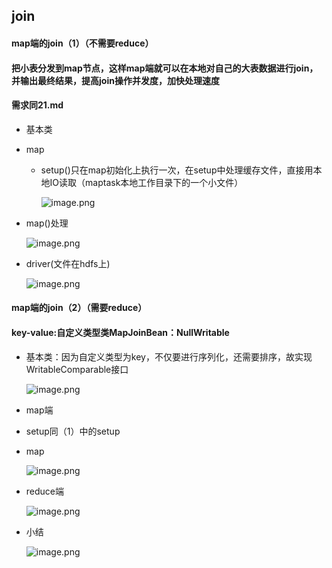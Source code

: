 ## join 
#### map端的join（1）（不需要reduce）
#### 把小表分发到map节点，这样map端就可以在本地对自己的大表数据进行join，并输出最终结果，提高join操作并发度，加快处理速度
#### 需求同21.md
* 基本类 
* map
  * setup()只在map初始化上执行一次，在setup中处理缓存文件，直接用本地IO读取（maptask本地工作目录下的一个小文件）

    ![image.png](https://upload-images.jianshu.io/upload_images/14466577-4ad2ec000b7c13a3.png?imageMogr2/auto-orient/strip%7CimageView2/2/w/1240)
 
 * map()处理
 
    ![image.png](https://upload-images.jianshu.io/upload_images/14466577-9804b047b2cd6433.png?imageMogr2/auto-orient/strip%7CimageView2/2/w/1240)

 * driver(文件在hdfs上)
  
   ![image.png](https://upload-images.jianshu.io/upload_images/14466577-5fd9b5af4ec9f611.png?imageMogr2/auto-orient/strip%7CimageView2/2/w/1240)    
#### map端的join（2）（需要reduce）
#### key-value:自定义类型类MapJoinBean：NullWritable
 * 基本类：因为自定义类型为key，不仅要进行序列化，还需要排序，故实现WritableComparable接口
  
    ![image.png](https://upload-images.jianshu.io/upload_images/14466577-d54fee3c23bf65b1.png?imageMogr2/auto-orient/strip%7CimageView2/2/w/1240)
 * map端 
  * setup同（1）中的setup
  * map 
  
    ![image.png](https://upload-images.jianshu.io/upload_images/14466577-9e2d71d367295df6.png?imageMogr2/auto-orient/strip%7CimageView2/2/w/1240)
    
* reduce端

    ![image.png](https://upload-images.jianshu.io/upload_images/14466577-2f7c0db520be0f7f.png?imageMogr2/auto-orient/strip%7CimageView2/2/w/1240)
    
 * 小结
 
    ![image.png](https://upload-images.jianshu.io/upload_images/14466577-4368d0de22ea8d79.png?imageMogr2/auto-orient/strip%7CimageView2/2/w/1240)

  
   
 
